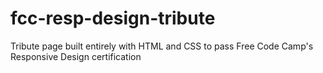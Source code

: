 # fcc-resp-design-tribute
Tribute page built entirely with HTML and CSS to pass Free Code Camp's Responsive Design certification
